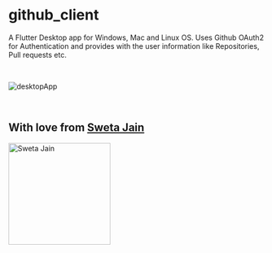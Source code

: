 # github_client
A Flutter Desktop app for Windows, Mac and Linux OS. Uses Github OAuth2 for Authentication and provides with the user information like Repositories, Pull requests etc.

</br>


![desktopApp](https://user-images.githubusercontent.com/30392938/205373958-4e38f742-9f17-4aab-911d-fe8c66360bff.gif)



</br>


## With love from  [Sweta Jain](https://stackoverflow.com/users/6921031/sweta-jain)

<img src="https://external-content.duckduckgo.com/iu/?u=https%3A%2F%2Ftse4.mm.bing.net%2Fth%3Fid%3DOIP.SkoKdkU1v02J7ycFl2b2twHaHa%26pid%3DApi&f=1" alt="Sweta Jain" width=200 height=200>
